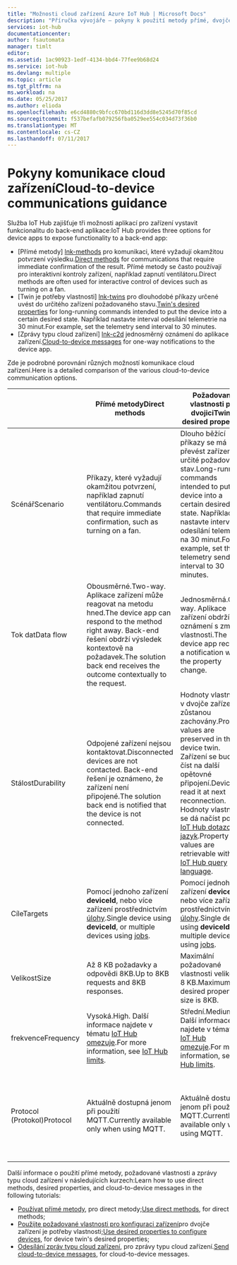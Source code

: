 ```yaml
---
title: "Možnosti cloud zařízení Azure IoT Hub | Microsoft Docs"
description: "Příručka vývojáře – pokyny k použití metody přímé, dvojče zařízení požadované vlastnosti nebo zprávy typu cloud zařízení pro komunikaci typu cloud zařízení."
services: iot-hub
documentationcenter: 
author: fsautomata
manager: timlt
editor: 
ms.assetid: 1ac90923-1edf-4134-bbd4-77fee9b68d24
ms.service: iot-hub
ms.devlang: multiple
ms.topic: article
ms.tgt_pltfrm: na
ms.workload: na
ms.date: 05/25/2017
ms.author: elioda
ms.openlocfilehash: e6cd4880c9bfcc670bd116d3dd8e5245d70f85cd
ms.sourcegitcommit: f537befafb079256fba0529ee554c034d73f36b0
ms.translationtype: MT
ms.contentlocale: cs-CZ
ms.lasthandoff: 07/11/2017
---
```

# <a name="cloud-to-device-communications-guidance"></a><span data-ttu-id="42d32-103">Pokyny komunikace cloud zařízení</span><span class="sxs-lookup"><span data-stu-id="42d32-103">Cloud-to-device communications guidance</span></span>
<span data-ttu-id="42d32-104">Služba IoT Hub zajišťuje tři možnosti aplikací pro zařízení vystavit funkcionalitu do back-end aplikace:</span><span class="sxs-lookup"><span data-stu-id="42d32-104">IoT Hub provides three options for device apps to expose functionality to a back-end app:</span></span>

* <span data-ttu-id="42d32-105">[Přímé metody] [ lnk-methods] pro komunikaci, které vyžadují okamžitou potvrzení výsledku.</span><span class="sxs-lookup"><span data-stu-id="42d32-105">[Direct methods][lnk-methods] for communications that require immediate confirmation of the result.</span></span> <span data-ttu-id="42d32-106">Přímé metody se často používají pro interaktivní kontroly zařízení, například zapnutí ventilátoru.</span><span class="sxs-lookup"><span data-stu-id="42d32-106">Direct methods are often used for interactive control of devices such as turning on a fan.</span></span>
* <span data-ttu-id="42d32-107">[Twin je potřeby vlastnosti] [ lnk-twins] pro dlouhodobé příkazy určené uvést do určitého zařízení požadovaného stavu.</span><span class="sxs-lookup"><span data-stu-id="42d32-107">[Twin's desired properties][lnk-twins] for long-running commands intended to put the device into a certain desired state.</span></span> <span data-ttu-id="42d32-108">Například nastavte interval odesílání telemetrie na 30 minut.</span><span class="sxs-lookup"><span data-stu-id="42d32-108">For example, set the telemetry send interval to 30 minutes.</span></span>
* <span data-ttu-id="42d32-109">[Zprávy typu cloud zařízení] [ lnk-c2d] jednosměrný oznámení do aplikace zařízení.</span><span class="sxs-lookup"><span data-stu-id="42d32-109">[Cloud-to-device messages][lnk-c2d] for one-way notifications to the device app.</span></span>

<span data-ttu-id="42d32-110">Zde je podrobné porovnání různých možností komunikace cloud zařízení.</span><span class="sxs-lookup"><span data-stu-id="42d32-110">Here is a detailed comparison of the various cloud-to-device communication options.</span></span>

|  | <span data-ttu-id="42d32-111">Přímé metody</span><span class="sxs-lookup"><span data-stu-id="42d32-111">Direct methods</span></span> | <span data-ttu-id="42d32-112">Požadované vlastnosti pro dvojici</span><span class="sxs-lookup"><span data-stu-id="42d32-112">Twin's desired properties</span></span> | <span data-ttu-id="42d32-113">Zprávy typu cloud zařízení</span><span class="sxs-lookup"><span data-stu-id="42d32-113">Cloud-to-device messages</span></span> |
| ---- | ------- | ---------- | ---- |
| <span data-ttu-id="42d32-114">Scénář</span><span class="sxs-lookup"><span data-stu-id="42d32-114">Scenario</span></span> | <span data-ttu-id="42d32-115">Příkazy, které vyžadují okamžitou potvrzení, například zapnutí ventilátoru.</span><span class="sxs-lookup"><span data-stu-id="42d32-115">Commands that require immediate confirmation, such as turning on a fan.</span></span> | <span data-ttu-id="42d32-116">Dlouho běžící příkazy se má převést zařízení do určité požadovaný stav.</span><span class="sxs-lookup"><span data-stu-id="42d32-116">Long-running commands intended to put the device into a certain desired state.</span></span> <span data-ttu-id="42d32-117">Například nastavte interval odesílání telemetrie na 30 minut.</span><span class="sxs-lookup"><span data-stu-id="42d32-117">For example, set the telemetry send interval to 30 minutes.</span></span> | <span data-ttu-id="42d32-118">Jednosměrné oznámení do aplikace zařízení.</span><span class="sxs-lookup"><span data-stu-id="42d32-118">One-way notifications to the device app.</span></span> |
| <span data-ttu-id="42d32-119">Tok dat</span><span class="sxs-lookup"><span data-stu-id="42d32-119">Data flow</span></span> | <span data-ttu-id="42d32-120">Obousměrné.</span><span class="sxs-lookup"><span data-stu-id="42d32-120">Two-way.</span></span> <span data-ttu-id="42d32-121">Aplikace zařízení může reagovat na metodu hned.</span><span class="sxs-lookup"><span data-stu-id="42d32-121">The device app can respond to the method right away.</span></span> <span data-ttu-id="42d32-122">Back-end řešení obdrží výsledek kontextově na požadavek.</span><span class="sxs-lookup"><span data-stu-id="42d32-122">The solution back end receives the outcome contextually to the request.</span></span> | <span data-ttu-id="42d32-123">Jednosměrná.</span><span class="sxs-lookup"><span data-stu-id="42d32-123">One-way.</span></span> <span data-ttu-id="42d32-124">Aplikace zařízení obdrží oznámení s změnu vlastnosti.</span><span class="sxs-lookup"><span data-stu-id="42d32-124">The device app receives a notification with the property change.</span></span> | <span data-ttu-id="42d32-125">Jednosměrná.</span><span class="sxs-lookup"><span data-stu-id="42d32-125">One-way.</span></span> <span data-ttu-id="42d32-126">Aplikace zařízení obdrží zprávu</span><span class="sxs-lookup"><span data-stu-id="42d32-126">The device app receives the message</span></span>
| <span data-ttu-id="42d32-127">Stálost</span><span class="sxs-lookup"><span data-stu-id="42d32-127">Durability</span></span> | <span data-ttu-id="42d32-128">Odpojené zařízení nejsou kontaktovat.</span><span class="sxs-lookup"><span data-stu-id="42d32-128">Disconnected devices are not contacted.</span></span> <span data-ttu-id="42d32-129">Back-end řešení je oznámeno, že zařízení není připojené.</span><span class="sxs-lookup"><span data-stu-id="42d32-129">The solution back end is notified that the device is not connected.</span></span> | <span data-ttu-id="42d32-130">Hodnoty vlastností v dvojče zařízení zůstanou zachovány.</span><span class="sxs-lookup"><span data-stu-id="42d32-130">Property values are preserved in the device twin.</span></span> <span data-ttu-id="42d32-131">Zařízení se budou číst na další opětovné připojení.</span><span class="sxs-lookup"><span data-stu-id="42d32-131">Device will read it at next reconnection.</span></span> <span data-ttu-id="42d32-132">Hodnoty vlastností se dá načíst pomocí [IoT Hub dotazovací jazyk][lnk-query].</span><span class="sxs-lookup"><span data-stu-id="42d32-132">Property values are retrievable with the [IoT Hub query language][lnk-query].</span></span> | <span data-ttu-id="42d32-133">Zprávy můžete uchovávat službou IoT Hub až 48 hodin.</span><span class="sxs-lookup"><span data-stu-id="42d32-133">Messages can be retained by IoT Hub for up to 48 hours.</span></span> |
| <span data-ttu-id="42d32-134">Cíle</span><span class="sxs-lookup"><span data-stu-id="42d32-134">Targets</span></span> | <span data-ttu-id="42d32-135">Pomocí jednoho zařízení **deviceId**, nebo více zařízení prostřednictvím [úlohy][lnk-jobs].</span><span class="sxs-lookup"><span data-stu-id="42d32-135">Single device using **deviceId**, or multiple devices using [jobs][lnk-jobs].</span></span> | <span data-ttu-id="42d32-136">Pomocí jednoho zařízení **deviceId**, nebo více zařízení prostřednictvím [úlohy][lnk-jobs].</span><span class="sxs-lookup"><span data-stu-id="42d32-136">Single device using **deviceId**, or multiple devices using [jobs][lnk-jobs].</span></span> | <span data-ttu-id="42d32-137">Jedno zařízení podle **deviceId**.</span><span class="sxs-lookup"><span data-stu-id="42d32-137">Single device by **deviceId**.</span></span> |
| <span data-ttu-id="42d32-138">Velikost</span><span class="sxs-lookup"><span data-stu-id="42d32-138">Size</span></span> | <span data-ttu-id="42d32-139">Až 8 KB požadavky a odpovědi 8KB.</span><span class="sxs-lookup"><span data-stu-id="42d32-139">Up to 8KB requests and 8KB responses.</span></span> | <span data-ttu-id="42d32-140">Maximální požadované vlastnosti velikost je 8 KB.</span><span class="sxs-lookup"><span data-stu-id="42d32-140">Maximum desired properties size is 8KB.</span></span> | <span data-ttu-id="42d32-141">Až 64 KB zprávy.</span><span class="sxs-lookup"><span data-stu-id="42d32-141">Up to 64KB messages.</span></span> |
| <span data-ttu-id="42d32-142">frekvence</span><span class="sxs-lookup"><span data-stu-id="42d32-142">Frequency</span></span> | <span data-ttu-id="42d32-143">Vysoká.</span><span class="sxs-lookup"><span data-stu-id="42d32-143">High.</span></span> <span data-ttu-id="42d32-144">Další informace najdete v tématu [IoT Hub omezuje][lnk-quotas].</span><span class="sxs-lookup"><span data-stu-id="42d32-144">For more information, see [IoT Hub limits][lnk-quotas].</span></span> | <span data-ttu-id="42d32-145">Střední.</span><span class="sxs-lookup"><span data-stu-id="42d32-145">Medium.</span></span> <span data-ttu-id="42d32-146">Další informace najdete v tématu [IoT Hub omezuje][lnk-quotas].</span><span class="sxs-lookup"><span data-stu-id="42d32-146">For more information, see [IoT Hub limits][lnk-quotas].</span></span> | <span data-ttu-id="42d32-147">Nízká.</span><span class="sxs-lookup"><span data-stu-id="42d32-147">Low.</span></span> <span data-ttu-id="42d32-148">Další informace najdete v tématu [IoT Hub omezuje][lnk-quotas].</span><span class="sxs-lookup"><span data-stu-id="42d32-148">For more information, see [IoT Hub limits][lnk-quotas].</span></span> |
| <span data-ttu-id="42d32-149">Protocol (Protokol)</span><span class="sxs-lookup"><span data-stu-id="42d32-149">Protocol</span></span> | <span data-ttu-id="42d32-150">Aktuálně dostupná jenom při použití MQTT.</span><span class="sxs-lookup"><span data-stu-id="42d32-150">Currently available only when using MQTT.</span></span> | <span data-ttu-id="42d32-151">Aktuálně dostupná jenom při použití MQTT.</span><span class="sxs-lookup"><span data-stu-id="42d32-151">Currently available only when using MQTT.</span></span> | <span data-ttu-id="42d32-152">K dispozici ve všech protokolů.</span><span class="sxs-lookup"><span data-stu-id="42d32-152">Available on all protocols.</span></span> <span data-ttu-id="42d32-153">Zařízení se musí dotazovat při použití protokolu HTTP.</span><span class="sxs-lookup"><span data-stu-id="42d32-153">Device must poll when using HTTP.</span></span> |

<span data-ttu-id="42d32-154">Další informace o použití přímé metody, požadované vlastnosti a zprávy typu cloud zařízení v následujících kurzech:</span><span class="sxs-lookup"><span data-stu-id="42d32-154">Learn how to use direct methods, desired properties, and cloud-to-device messages in the following tutorials:</span></span>

* <span data-ttu-id="42d32-155">[Používat přímé metody][lnk-methods-tutorial], pro direct metody;</span><span class="sxs-lookup"><span data-stu-id="42d32-155">[Use direct methods][lnk-methods-tutorial], for direct methods;</span></span>
* <span data-ttu-id="42d32-156">[Použijte požadované vlastnosti pro konfiguraci zařízení][lnk-twin-properties]pro dvojče zařízení je potřeby vlastnosti;</span><span class="sxs-lookup"><span data-stu-id="42d32-156">[Use desired properties to configure devices][lnk-twin-properties], for device twin's desired properties;</span></span> 
* <span data-ttu-id="42d32-157">[Odesílání zpráv typu cloud zařízení][lnk-c2d-tutorial], pro zprávy typu cloud zařízení.</span><span class="sxs-lookup"><span data-stu-id="42d32-157">[Send cloud-to-device messages][lnk-c2d-tutorial], for cloud-to-device messages.</span></span>

[lnk-twins]: iot-hub-devguide-device-twins.md
[lnk-quotas]: iot-hub-devguide-quotas-throttling.md
[lnk-query]: iot-hub-devguide-query-language.md
[lnk-jobs]: iot-hub-devguide-jobs.md
[lnk-c2d]: iot-hub-devguide-messages-c2d.md
[lnk-methods]: iot-hub-devguide-direct-methods.md
[lnk-methods-tutorial]: iot-hub-node-node-direct-methods.md
[lnk-twin-properties]: iot-hub-node-node-twin-how-to-configure.md
[lnk-c2d-tutorial]: iot-hub-node-node-c2d.md
